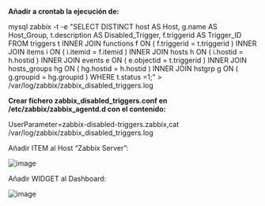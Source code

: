 **Añadir a crontab la ejecución de:**


mysql zabbix -t -e "SELECT DISTINCT host AS Host, g.name AS Host_Group, t.description AS Disabled_Trigger, f.triggerid AS Trigger_ID FROM triggers t INNER JOIN functions f ON ( f.triggerid = t.triggerid ) INNER JOIN items i ON ( i.itemid = f.itemid ) INNER JOIN hosts h ON ( i.hostid = h.hostid ) INNER JOIN events e ON ( e.objectid = t.triggerid ) INNER JOIN hosts_groups hg ON ( hg.hostid = h.hostid ) INNER JOIN hstgrp g ON ( g.groupid = hg.groupid ) WHERE t.status =1;" > /var/log/zabbix/zabbix_disabled_triggers.log


**Crear fichero zabbix_disabled_triggers.conf en /etc/zabbix/zabbix_agentd.d con el contenido:**


UserParameter=zabbix-disabled-triggers.zabbix,cat /var/log/zabbix/zabbix_disabled_triggers.log


Añadir ITEM al Host “Zabbix Server”:

![image](https://github.com/user-attachments/assets/121ee11f-c1dd-49b7-b0e5-18f85bda0075)

Añadir WIDGET al Dashboard:

![image](https://github.com/user-attachments/assets/46571420-04d2-464d-a691-d6ce7c7e9adf)
